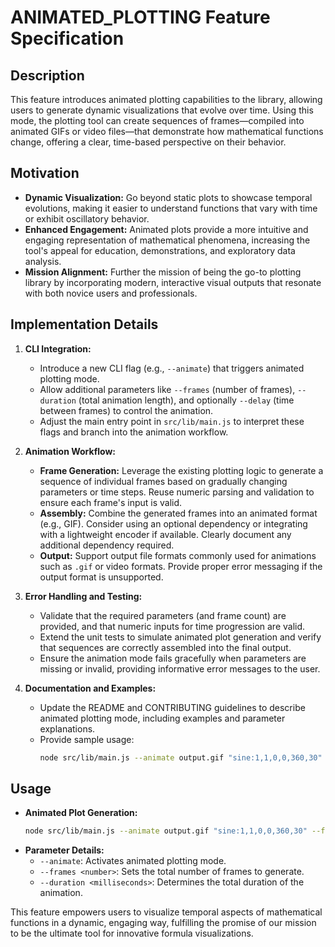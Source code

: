 # ANIMATED_PLOTTING Feature Specification

## Description
This feature introduces animated plotting capabilities to the library, allowing users to generate dynamic visualizations that evolve over time. Using this mode, the plotting tool can create sequences of frames—compiled into animated GIFs or video files—that demonstrate how mathematical functions change, offering a clear, time-based perspective on their behavior.

## Motivation
- **Dynamic Visualization:** Go beyond static plots to showcase temporal evolutions, making it easier to understand functions that vary with time or exhibit oscillatory behavior.
- **Enhanced Engagement:** Animated plots provide a more intuitive and engaging representation of mathematical phenomena, increasing the tool's appeal for education, demonstrations, and exploratory data analysis.
- **Mission Alignment:** Further the mission of being the go-to plotting library by incorporating modern, interactive visual outputs that resonate with both novice users and professionals.

## Implementation Details
1. **CLI Integration:**
   - Introduce a new CLI flag (e.g., `--animate`) that triggers animated plotting mode.
   - Allow additional parameters like `--frames` (number of frames), `--duration` (total animation length), and optionally `--delay` (time between frames) to control the animation.
   - Adjust the main entry point in `src/lib/main.js` to interpret these flags and branch into the animation workflow.

2. **Animation Workflow:**
   - **Frame Generation:** Leverage the existing plotting logic to generate a sequence of individual frames based on gradually changing parameters or time steps. Reuse numeric parsing and validation to ensure each frame's input is valid.
   - **Assembly:** Combine the generated frames into an animated format (e.g., GIF). Consider using an optional dependency or integrating with a lightweight encoder if available. Clearly document any additional dependency required.
   - **Output:** Support output file formats commonly used for animations such as `.gif` or video formats. Provide proper error messaging if the output format is unsupported.

3. **Error Handling and Testing:**
   - Validate that the required parameters (and frame count) are provided, and that numeric inputs for time progression are valid.
   - Extend the unit tests to simulate animated plot generation and verify that sequences are correctly assembled into the final output.
   - Ensure the animation mode fails gracefully when parameters are missing or invalid, providing informative error messages to the user.

4. **Documentation and Examples:**
   - Update the README and CONTRIBUTING guidelines to describe animated plotting mode, including examples and parameter explanations.
   - Provide sample usage:
     ```bash
     node src/lib/main.js --animate output.gif "sine:1,1,0,0,360,30" --frames 30 --duration 1000
     ```

## Usage
- **Animated Plot Generation:**
  ```bash
  node src/lib/main.js --animate output.gif "sine:1,1,0,0,360,30" --frames 30 --duration 1000
  ```
- **Parameter Details:**
   - `--animate`: Activates animated plotting mode.
   - `--frames <number>`: Sets the total number of frames to generate.
   - `--duration <milliseconds>`: Determines the total duration of the animation.

This feature empowers users to visualize temporal aspects of mathematical functions in a dynamic, engaging way, fulfilling the promise of our mission to be the ultimate tool for innovative formula visualizations.